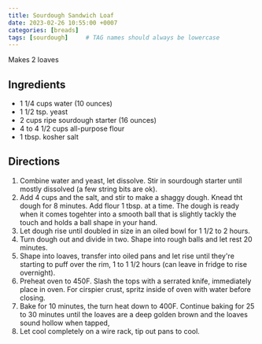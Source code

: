 ```yaml
---
title: Sourdough Sandwich Loaf
date: 2023-02-26 10:55:00 +0007
categories: [breads]
tags: [sourdough]     # TAG names should always be lowercase
---
```


Makes 2 loaves

## Ingredients

* 1 1/4 cups water (10 ounces)
* 1 1/2 tsp. yeast
* 2 cups ripe sourdough starter (16 ounces)
* 4 to 4 1/2 cups all-purpose flour
* 1 tbsp. kosher salt

## Directions

1. Combine water and yeast, let dissolve. Stir in sourdough starter until mostly dissolved (a few string bits are ok).
2. Add 4 cups and the salt, and stir to make a shaggy dough. Knead tht dough for 8 minutes. Add flour 1 tbsp. at a time. The dough is ready when it comes togehter into a smooth ball that is slightly tackly the touch and holds a ball shape in your hand.
3. Let dough rise until doubled in size in an oiled bowl for 1 1/2 to 2 hours.
4. Turn dough out and divide in two. Shape into rough balls and let rest 20 minutes.
5. Shape into loaves, transfer into oiled pans and let rise until they're starting to puff over the rim, 1 to 1 1/2 hours (can leave in fridge to rise overnight).
6. Preheat oven to 450F. Slash the tops with a serrated knife, immediately place in oven. For cirspier crust, spritz inside of oven with water before closing.
7. Bake for 10 minutes, the turn heat down to 400F. Continue baking for 25 to 30 minutes until the loaves are a deep golden brown and the loaves sound hollow when tapped, 
8. Let cool completely on a wire rack, tip out pans to cool.